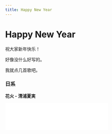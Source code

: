 ```yaml
---
title: Happy New Year
---
```


# Happy New Year

<vue-metadata author="swwind" time="2018-1-1"></vue-metadata>

祝大家新年快乐！

好像没什么好写的。

我就点几首歌吧。

### 日系

**花火 - 清浦夏実**

<iframe
  frameborder="no"
  border="0"
  marginwidth="0"
  marginheight="0"
  width="330"
  height="86"
  src="//music.163.com/outchain/player?type=2&id=4920727&auto=0&height=66"
/>

> lalala グッバイ泣いてた日々
>
> この気持ちはこの空に預けるよ
>
> だから グッバイあの思い出は
>
> 心の中 大切にするね
>
> ありがとう

### Kawaii Bass

**Daijoubu - Axlance / Shiro**

<iframe
  frameborder="no"
  border="0"
  marginwidth="0"
  marginheight="0"
  width="330"
  height="86"
  src="//music.163.com/outchain/player?type=2&id=412902695&auto=0&height=66"
/>

> 大丈夫

### Future Bass

**All Falls Down - Alan Walker**

http://music.163.com/#/song?id=515453363

> Cause when it all falls down, then whatever
>
> When it don't work out for the better
>
> If we just ain't right, and it's time to say goodbye
>
> When it all falls down, when it all falls down
>
> I'll be fine

### Melodic House

**The Colour Of My Dreams - Xwdit**

<iframe
  frameborder="no"
  border="0"
  marginwidth="0"
  marginheight="0"
  width="330"
  height="86"
  src="//music.163.com/outchain/player?type=2&id=469295289&auto=0&height=66"
/>

> ~~02 后中学制作人~~

